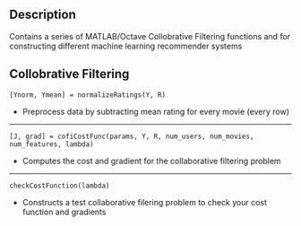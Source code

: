 ## Description
Contains a series of MATLAB/Octave Collobrative Filtering functions and for constructing different machine learning recommender systems

## Collobrative Filtering
```
[Ynorm, Ymean] = normalizeRatings(Y, R)
```
  - Preprocess data by subtracting mean rating for every movie (every row)
___

```
[J, grad] = cofiCostFunc(params, Y, R, num_users, num_movies, num_features, lambda)

```
  - Computes the cost and gradient for the collaborative filtering problem
___

```
checkCostFunction(lambda)
```
  - Constructs a test collaborative filering problem to check your cost function and gradients
